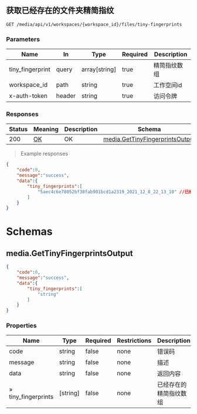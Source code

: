 ## 获取已经存在的文件夹精简指纹

<a id="opIdmedia=service-get-tiny-fingerprints"></a>


`GET /media/api/v1/workspaces/{workspace_id}/files/tiny-fingerprints`

<h3 id="获取已经存在的文件夹精简指纹-parameters">Parameters</h3>

|Name|In|Type|Required|Description|
|---|---|---|---|---|
|tiny_fingerprint|query|array[string]|true|精简指纹数组|
|workspace_id|path|string|true|工作空间id|
|x-auth-token|header|string|true|访问令牌|


<h3 id="获取已经存在的文件夹精简指纹-responses">Responses</h3>

|Status|Meaning|Description|Schema|
|---|---|---|---|
|200|[OK](https://tools.ietf.org/html/rfc7231#section-6.3.1)|OK|[media.GetTinyFingerprintsOutput](#schemamedia.gettinyfingerprintsoutput)|

> Example responses
```json
{
    "code":0,
    "message":"success",
    "data":{
        "tiny_fingerprints":[
            "5aec4c6e78052bf38fab901bcd1a2319_2021_12_8_22_13_10" //已经存在的精简文件指纹
        ]
    }
}
```

# Schemas
<h2 id="tocS_media.GetTinyFingerprintsOutput">media.GetTinyFingerprintsOutput</h2>
<!-- backwards compatibility -->
<a id="schemamedia.gettinyfingerprintsoutput"></a>
<a id="schema_media.GetTinyFingerprintsOutput"></a>
<a id="tocSmedia.gettinyfingerprintsoutput"></a>
<a id="tocsmedia.gettinyfingerprintsoutput"></a>

```json
{
    "code":0,
    "message":"success",
    "data":{
        "tiny_fingerprints":[
            "string"
        ]
    }
}
```

### Properties

|Name|Type|Required|Restrictions|Description|
|---|---|---|---|---|
|code|string|false|none|错误码|
|message|string|false|none|描述|
|data|string|false|none|返回内容|
|» tiny_fingerprints|[string]|false|none|已经存在的精简指纹数组|